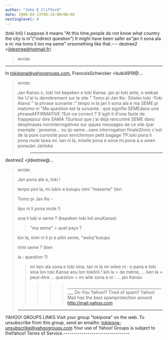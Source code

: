 ```yaml
---
author: "John E Clifford"
date: 2006-04-13T00:10:00+00:00
nestinglevel: 0
---
```

(toki Inli) I suppose it means "At this time,people do not know what country the city is in"("indirect question") It might have been safer as"jan li sona ala e ni: ma tomo li lon ma seme" orsomething like that.---
 destree2 <[jldestree@hotmail.fr](mailto://jldestree@hotmail.fr)\
> wrote:
------------------------------------
 In [tokipona@yahoogroups.com](mailto://tokipona@yahoogroups.com), FrancoisSchwicker <bubi4919@...
>wrote:

>Jan Kanso o, toki !mi kepeken e toki Kanse. jan pi toki ante, o wekae ike !J'ai lu dernièrement sur le site " Tomo pi Jan Ke- Sitelen toki -Toki Alansi
>" la phrase suivante :" tenpo ni la jan li sona ala e ma SEME pi matomo ni "Ma question est la suivante : que signifie SEMEdans une phraseAFFIRMATIVE ?Est-ce correct ? S'agit-il d'une faute de frappepour dire SAMA ?Surtout que j'ai déjà rencontré SEME dans desphrases noninterrogatives sur qques messages de ce site (par exemple : janseme... ou ijo seme...sans interrogation finale)Donc c'est de la pure curiosité pour enrichirmon petit bagage TP.toki pona li pona mute tawa mi. tan ni la, miwile pona e sona mi.pona a.o awen ponaJan Janluka
>> ---
 destree2 <jldestree@...
> wrote:

>> 
>> 
> Jan pona ale o, toki !
> 
>> 
> tenpo pini la, mi lukin e kulupu nimi "maseme" (lon
> 
> Tomo pi Jan Ke -
> 
> lipu ni li pona mute !)
> 
> ona li toki e seme ? (kepeken toki Inli anuKanse)
>> "ma seme" = quel pays ?
>>> 
> kin la, nimi ni li jo e pilin seme, "weka"kulupu
> 
> nimi seme ? (ken
> 
> la : question ?)
>> mi ken ala sona e toki sina. tan ni la mi wilee ni :
> o pana e toki sina lon toki Kanse anu lon tokiInli !
>> kin la = de même, ...
>> ken la = peut-être ...
>> question = mi wile sona e ni : ...
>> jan Kanso
>>>>>\_\_\_\_\_\_\_\_\_\_\_\_\_\_\_\_\_\_\_\_\_\_\_\_\_\_\_\_\_\_\_\_\_\_\_\_\_\_\_\_\_\_\_\_\_\_\_\_\_\_
> Do You Yahoo!?
> Tired of spam? Yahoo! Mail has the best spamprotection around
> http://mail.yahoo.com
>---------------------------------
 YAHOO! GROUPS LINKS Visit your group "tokipona" on the web. To unsubscribe from this group, send an emailto: [tokipona-unsubscribe@yahoogroups.com](mailto://tokipona-unsubscribe@yahoogroups.com) Your use of Yahoo! Groups is subject to theYahoo! Terms of Service.---------------------------------
